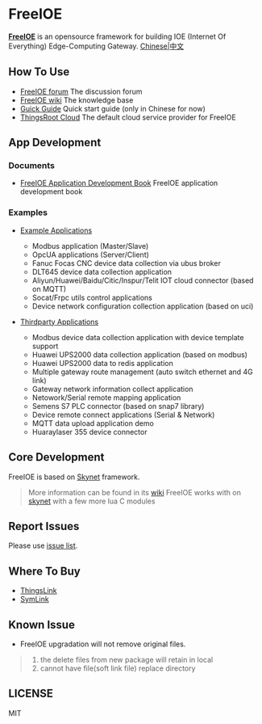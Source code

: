 FreeIOE
===================

**[FreeIOE](http://freeioe.org)** is an opensource framework for building IOE (Internet Of Everything) Edge-Computing Gateway. [Chinese|中文](/README_CN.md)


## How To Use

* [FreeIOE forum](http://freeioe.org)
  The discussion forum
* [FreeIOE wiki](http://wiki.freeioe.org)
  The knowledge base
* [Guick Guide](http://help.cloud.thingsroot.com/quick_start/)
  Quick start guide (only in Chinese for now)
* [ThingsRoot Cloud](http://cloud.thingsroot.com)
  The default cloud service provider for FreeIOE


## App Development

### Documents

* [FreeIOE Application Development Book](https://freeioe.gitbook.io/doc/)
  FreeIOE application development book


### Examples

* [Example Applications](https://github.com/freeioe/freeioe_example_apps)
  * Modbus application (Master/Slave)
  * OpcUA applications (Server/Client)
  * Fanuc Focas CNC device data collection via ubus broker
  * DLT645 device data collection application
  * Aliyun/Huawei/Baidu/Citic/Inspur/Telit IOT cloud connector (based on MQTT)
  * Socat/Frpc utils control applications
  * Device network configuration collection application (based on uci)

* [Thirdparty Applications](https://github.com/viccom/myfreeioe_apps)
  * Modbus device data collection application with device template support
  * Huawei UPS2000 data collection application (based on modbus)
  * Huawei UPS2000 data to redis application
  * Multiple gateway route management (auto switch ethernet and 4G link)
  * Gateway network information collect application
  * Netowork/Serial remote mapping application
  * Semens S7 PLC connector (based on snap7 library)
  * Device remote connect applications (Serial & Network)
  * MQTT data upload application demo
  * Huaraylaser 355 device connector


## Core Development

FreeIOE is based on [Skynet](https://github.com/cloudwu/skynet) framework.
> More information can be found in its [wiki](https://github.com/cloudwu/skynet/wiki)
> FreeIOE works with on [skynet](https://github.com/srdgame/skynet) with a few more lua C modules


## Report Issues

Please use [issue list](https://github.com/freeioe/freeioe/issues).


## Where To Buy 

* [ThingsLink](https://www.thingsroot.com/product/)
* [SymLink](http://www.symid.com/)


## Known Issue

* FreeIOE upgradation will not remove original files.
> 1. the delete files from new package will retain in local
> 2. cannot have file(soft link file) replace directory

## LICENSE

MIT
